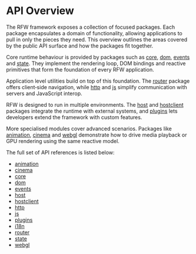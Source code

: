 # API Overview

The RFW framework exposes a collection of focused packages. Each package
encapsulates a domain of functionality, allowing applications to pull in
only the pieces they need. This overview outlines the areas covered by the
public API surface and how the packages fit together.

Core runtime behaviour is provided by packages such as
[core](core.md), [dom](dom.md), [events](events.md) and
[state](state.md). They implement the rendering loop, DOM bindings and
reactive primitives that form the foundation of every RFW application.

Application level utilities build on top of this foundation. The
[router](router.md) package offers client‑side navigation, while
[http](http.md) and [js](js.md) simplify communication with servers and
JavaScript interop.

RFW is designed to run in multiple environments. The [host](host.md) and
[hostclient](hostclient.md) packages integrate the runtime with external
systems, and [plugins](plugins.md) lets developers extend the framework
with custom features.

More specialised modules cover advanced scenarios. Packages like
[animation](animation.md), [cinema](cinema.md) and
[webgl](webgl.md) demonstrate how to drive media playback or GPU
rendering using the same reactive model.

The full set of API references is listed below:

- [animation](animation.md)
- [cinema](cinema.md)
- [core](core.md)
- [dom](dom.md)
- [events](events.md)
- [host](host.md)
- [hostclient](hostclient.md)
- [http](http.md)
- [js](js.md)
- [plugins](plugins.md)
- [i18n](i18n.md)
- [router](router.md)
- [state](state.md)
- [webgl](webgl.md)
